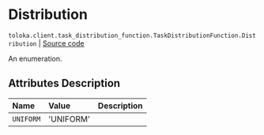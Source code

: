 # Distribution
`toloka.client.task_distribution_function.TaskDistributionFunction.Distribution` | [Source code](https://github.com/Toloka/toloka-kit/blob/v1.1.3/src/client/task_distribution_function.py#L32)

An enumeration.

## Attributes Description

| Name | Value | Description |
| :------| :-----------| :----------| 
`UNIFORM`|'UNIFORM'|
